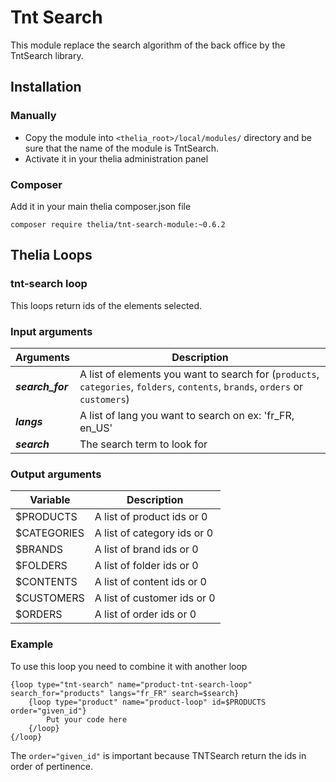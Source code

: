 # Tnt Search

This module replace the search algorithm of the back office by the TntSearch library.

## Installation

### Manually

* Copy the module into ```<thelia_root>/local/modules/``` directory and be sure that the name of the module is TntSearch.
* Activate it in your thelia administration panel

### Composer

Add it in your main thelia composer.json file

```
composer require thelia/tnt-search-module:~0.6.2
```

## Thelia Loops

### tnt-search loop

This loops return ids of the elements selected.

### Input arguments

|Arguments |Description|
|--- |--- |
|***search_for*** |A list of elements you want to search for (`products`, `categories`, `folders`, `contents`, `brands`, `orders` or `customers`)|
|***langs*** |A list of lang you want to search on ex: 'fr_FR, en_US'|
|***search*** |The search term to look for|

### Output arguments

|Variable  |Description |
|--- |--- |
|$PRODUCTS |A list of product ids or 0 |
|$CATEGORIES |A list of category ids or 0 |
|$BRANDS |A list of brand ids or 0 |
|$FOLDERS |A list of folder ids or 0 |
|$CONTENTS |A list of content ids or 0 |
|$CUSTOMERS |A list of customer ids or 0 |
|$ORDERS |A list of order ids or 0 |

### Example

To use this loop you need to combine it with another loop

    {loop type="tnt-search" name="product-tnt-search-loop" search_for="products" langs="fr_FR" search=$search}
        {loop type="product" name="product-loop" id=$PRODUCTS order="given_id"}
            Put your code here
        {/loop}
    {/loop}

The `order="given_id"` is important because TNTSearch return the ids in order of pertinence.
